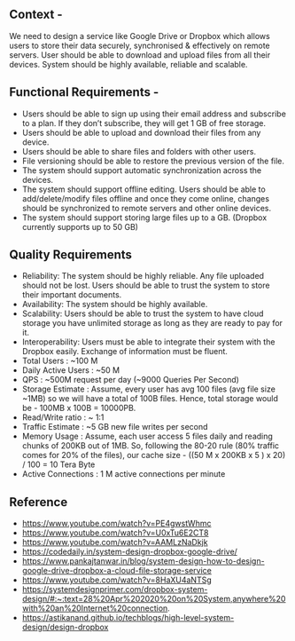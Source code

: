 ## Context -

We need to design a service like Google Drive or Dropbox which allows users to store their data securely, synchronised & effectively on remote servers. User should be able to download and upload files from all their devices. System should be highly available, reliable and scalable.

## Functional Requirements -
- Users should be able to sign up using their email address and subscribe to a plan. If they don’t subscribe, they will get 1 GB of free storage.
- Users should be able to upload and download their files from any device.
- Users should be able to share files and folders with other users.
- File versioning should be able to restore the previous version of the file.
- The system should support automatic synchronization across the devices.
- The system should support offline editing. Users should be able to add/delete/modify files offline and once they come online, changes should be synchronized to remote servers and other online devices.
- The system should support storing large files up to a GB. (Dropbox currently supports up to 50 GB)

## Quality Requirements
- Reliability: The system should be highly reliable. Any file uploaded should not be lost. Users should be able to trust the system to store their important documents.
- Availability: The system should be highly available.
- Scalability: Users should be able to trust the system to have cloud storage you have unlimited storage as long as they are ready to pay for it.
- Interoperability: Users must be able to integrate their system with the Dropbox easily. Exchange of information must be fluent.
- Total Users : ~100 M
- Daily Active Users : ~50 M
- QPS : ~500M request per day (~9000 Queries Per Second)
- Storage Estimate : Assume, every user has avg 100 files (avg file size ~1MB) so we will have a total of 100B files. Hence, total storage would be -
100MB x 100B = 10000PB.
- Read/Write ratio : ~ 1:1
- Traffic Estimate : ~5 GB new file writes per second
- Memory Usage : Assume, each user access 5 files daily and reading chunks of 200KB out of 1MB. So, following the 80-20 rule (80% traffic comes for 20% of the files), our cache size -
((50 M x 200KB x 5 ) x 20) / 100 = 10 Tera Byte
- Active Connections : 1 M active connections per minute

## Reference
- https://www.youtube.com/watch?v=PE4gwstWhmc
- https://www.youtube.com/watch?v=U0xTu6E2CT8 
- https://www.youtube.com/watch?v=AAMLzNaDkjk 
- https://codedaily.in/system-design-dropbox-google-drive/ 
- https://www.pankajtanwar.in/blog/system-design-how-to-design-google-drive-dropbox-a-cloud-file-storage-service 
- https://www.youtube.com/watch?v=8HaXU4aNTSg
- https://systemdesignprimer.com/dropbox-system-design/#:~:text=28%20Apr%202020%20on%20System,anywhere%20with%20an%20Internet%20connection.
- https://astikanand.github.io/techblogs/high-level-system-design/design-dropbox

